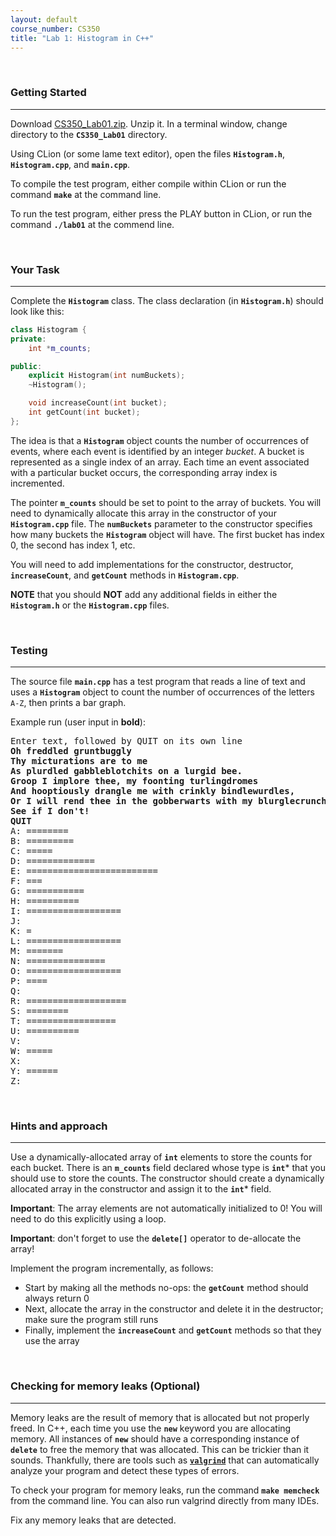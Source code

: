 ```yaml
---
layout: default
course_number: CS350
title: "Lab 1: Histogram in C++"
---
```



<br>

### Getting Started 

--- --- --- --- --- --- --- --- --- --- --- --- --- --- --- --- --- --- --- --- --- --- --- ---

Download [CS350_Lab01.zip](CS350_Lab01.zip).  Unzip it. 
In a terminal window, change directory to the **```CS350_Lab01```** directory.


Using CLion (or some lame text editor), open the files **```Histogram.h```**, **```Histogram.cpp```**, and **```main.cpp```**.

To compile the test program, either compile within CLion or run the command **```make```** at the command line.

To run the test program, either press the PLAY button in CLion, or run the command **```./lab01```** at the commend line.



<br>

### Your Task

--- --- --- --- --- --- --- --- --- --- --- --- --- --- --- --- --- --- --- --- --- --- --- ---

Complete the **```Histogram```** class.  The class declaration (in **```Histogram.h```**)
should look like this:

```cpp
class Histogram {
private:
    int *m_counts;

public:
    explicit Histogram(int numBuckets);
    ~Histogram();

    void increaseCount(int bucket);
    int getCount(int bucket);
};
```

The idea is that a **```Histogram```** object counts the number of occurrences of events, where each event is identified 
by an integer *bucket*.  A bucket is represented as a single index of an array. Each time an event associated with a 
particular bucket occurs, the corresponding array index is incremented.

The pointer **```m_counts```** should be set to point to the array of buckets. You will need to dynamically allocate this array in
the constructor of your **```Histogram.cpp```** file.
The **```numBuckets```** parameter to the constructor specifies how many buckets the 
**```Histogram```** object will have.  The first bucket has index 0, the second has index 1, etc.

You will need to add implementations for the constructor, destructor, **```increaseCount```**, and **```getCount```** 
methods in **```Histogram.cpp```**.

**NOTE** that you should **NOT** add any additional fields in either the **```Histogram.h```** or the 
**```Histogram.cpp```** files.



<br>

### Testing

--- --- --- --- --- --- --- --- --- --- --- --- --- --- --- --- --- --- --- --- --- --- --- ---

The source file **```main.cpp```** has a test program that reads a line of text and uses a **```Histogram```** object 
to count the number of occurrences of the letters ```A-Z```, then prints a bar graph.

Example run (user input in **bold**):


<pre>
Enter text, followed by QUIT on its own line
<b>Oh freddled gruntbuggly</b>
<b>Thy micturations are to me</b>
<b>As plurdled gabbleblotchits on a lurgid bee.</b>
<b>Groop I implore thee, my foonting turlingdromes</b>
<b>And hooptiously drangle me with crinkly bindlewurdles,</b>
<b>Or I will rend thee in the gobberwarts with my blurglecruncheon,</b>
<b>See if I don't!</b>
<b>QUIT</b>
A: ========
B: =========
C: =====
D: =============
E: =========================
F: ===
G: ===========
H: ==========
I: ==================
J: 
K: =
L: ==================
M: =======
N: ===============
O: ==================
P: ====
Q: 
R: ===================
S: ========
T: =================
U: ==========
V: 
W: =====
X: 
Y: ======
Z: 
</pre>



<br>

### Hints and approach

--- --- --- --- --- --- --- --- --- --- --- --- --- --- --- --- --- --- --- --- --- --- --- ---

Use a dynamically-allocated array of **```int```** elements to store the counts for each bucket.  There is an **```m_counts```** field declared whose type is **```int```**\*  that you should use to store the counts.  The constructor should create a dynamically allocated array in the constructor and assign it to the **```int```**\* field.

**Important**: The array elements are not automatically initialized to 0!  You will need to do this explicitly using a loop.

**Important**: don't forget to use the **```delete[]```** operator to de-allocate the array!

Implement the program incrementally, as follows:

  - Start by making all the methods no-ops: the **```getCount```** method should always return 0
  - Next, allocate the array in the constructor and delete it in the destructor; make sure the program still runs
  - Finally, implement the **```increaseCount```** and **```getCount```** methods so that they use the array



<br>
    
### Checking for memory leaks (Optional)
    
--- --- --- --- --- --- --- --- --- --- --- --- --- --- --- --- --- --- --- --- --- --- --- ---
    
Memory leaks are the result of memory that is allocated but not properly freed.  In C++, each
time you use the **```new```** keyword you are allocating memory.  All instances of **```new```** 
should have a corresponding instance of **```delete```** to free the memory that was allocated.
This can be trickier than it sounds. Thankfully, there are tools such as [**```valgrind```**](http://valgrind.org) 
that can automatically analyze your program and detect these types of errors.

To check your program for memory leaks, run the command **```make memcheck```** from the command line.
You can also run valgrind directly from many IDEs.

Fix any memory leaks that are detected.

